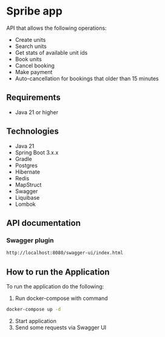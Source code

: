 # Spribe app

API that allows the following operations:
* Create units
* Search units
* Get stats of available unit ids
* Book units
* Cancel booking
* Make payment
* Auto-cancellation for bookings that older than 15 minutes

## Requirements

- Java 21 or higher

## Technologies
- Java 21
- Spring Boot 3.x.x
- Gradle
- Postgres
- Hibernate
- Redis
- MapStruct
- Swagger
- Liquibase
- Lombok


## API documentation

### Swagger plugin
```bash
http://localhost:8080/swagger-ui/index.html
```

## How to run the Application

To run the application do the following:

1. Run docker-compose with command

```bash
docker-compose up -d 
```

2. Start application
3. Send some requests via Swagger UI
